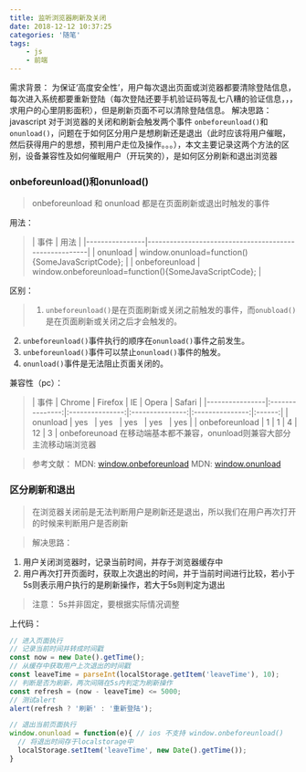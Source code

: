 ```yaml
---
title: 监听浏览器刷新及关闭
date: 2018-12-12 10:37:25
categories: '随笔'
tags: 
	- js
	- 前端
---
```


需求背景： 为保证‘高度安全性’，用户每次退出页面或浏览器都要清除登陆信息，每次进入系统都要重新登陆（每次登陆还要手机验证码等乱七八糟的验证信息，，，求用户的心里阴影面积），但是刷新页面不可以清除登陆信息。
解决思路： javascript 对于浏览器的关闭和刷新会触发两个事件 `onbeforeunload()`和`onunload()`，问题在于如何区分用户是想刷新还是退出（此时应该将用户催眠，然后获得用户的思想，预判用户走位及操作。。。），本文主要记录这两个方法的区别，设备兼容性及如何催眠用户（开玩笑的），是如何区分刷新和退出浏览器

<!-- more -->

### onbeforeunload()和onunload()

>onbeforeunload 和 onunload 都是在页面刷新或退出时触发的事件

用法：
>|      事件      |                          用法                         |
|----------------|-------------------------------------------------------|
| onunload       | window.onunload=function(){SomeJavaScriptCode};       |
| onbeforeunload | window.onbeforeunload=function(){SomeJavaScriptCode}; |

区别：
>1. `unbeforeunload()`是在页面刷新或关闭之前触发的事件，而`onubload()`是在页面刷新或关闭之后才会触发的。
2. `unbeforeunload()`事件执行的顺序在`onunload()`事件之前发生。
3. `unbeforeunload()`事件可以禁止`onunload()`事件的触发。
4. `onunload()`事件是无法阻止页面关闭的。

兼容性（pc）：

>|      事件      |      Chrome     |     Firefox     |        IE       |      Opera      | Safari |
|----------------|:---------------:|:---------------:|:---------------:|:---------------:|:------:|
| onunload       | yes&nbsp;&nbsp; | yes&nbsp;&nbsp; | yes&nbsp;&nbsp; | yes&nbsp;&nbsp; | yes    |
| onbeforeunload | 1               | 1               | 4               | 12              | 3      |
onbeforeunoad 在移动端基本都不兼容，onunload则兼容大部分主流移动端浏览器

>参考文献：
MDN: [window.onbeforeunload](https://developer.mozilla.org/zh-CN/docs/Web/API/Window/onbeforeunload)
MDN: [window.onunload](https://developer.mozilla.org/zh-CN/docs/Web/API/Window/onunload)

### 区分刷新和退出

>在浏览器关闭前是无法判断用户是刷新还是退出，所以我们在用户再次打开的时候来判断用户是否刷新

>解决思路：
1. 用户关闭浏览器时，记录当前时间，并存于浏览器缓存中
2. 用户再次打开页面时，获取上次退出的时间，并于当前时间进行比较，若小于5s则表示用户执行的是刷新操作，若大于5s则判定为退出

>注意： 5s并非固定，要根据实际情况调整

上代码：

```js
// 进入页面执行
// 记录当前时间并转成时间戳
const now = new Date().getTime();
// 从缓存中获取用户上次退出的时间戳
const leaveTime = parseInt(localStorage.getItem('leaveTime'), 10);
// 判断是否为刷新，两次间隔在5s内判定为刷新操作
const refresh = (now - leaveTime) <= 5000;
// 测试alert
alert(refresh ? '刷新' : '重新登陆');

// 退出当前页面执行
window.onunload = function(e){ // ios 不支持 window.onbeforeunload()
  // 将退出时间存于localstorage中
  localStorage.setItem('leaveTime', new Date().getTime());
}
```